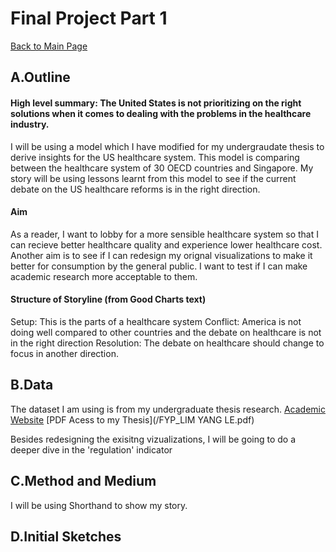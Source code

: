 # Final Project Part 1 
[Back to Main Page](https://yangle-l.github.io/Lim-Portfolio)

## A.Outline
#### High level summary: The United States is not prioritizing on the right solutions when it comes to dealing with the problems in the healthcare industry.
I will be using a model which I have modified for my undergraudate thesis to derive insights for the US healthcare system. This model is comparing between the healthcare system of 30 OECD countries and Singapore. My story will be using lessons learnt from this model to see if the current debate on the US healthcare reforms is in the right direction.

#### Aim
As a reader, I want to lobby for a more sensible healthcare system so that I can recieve better healthcare quality and experience lower healthcare cost.    
Another aim is to see if I can redesign my orignal visualizations to make it better for consumption by the general public. I want to test if I can make academic research more acceptable to them.  

#### Structure of Storyline (from Good Charts text)
Setup: This is the parts of a healthcare system 
Conflict: America is not doing well compared to other countries and the debate on healthcare is not in the right direction 
Resolution: The debate on healthcare should change to focus in another direction. 

## B.Data
The dataset I am using is from my undergraduate thesis research. 
[Academic Website](https://repository.ntu.edu.sg/handle/10356/76200)
[PDF Acess to my Thesis](/FYP_LIM YANG LE.pdf)

Besides redesigning the exisitng vizualizations, I will be going to do a deeper dive in the 'regulation' indicator  


## C.Method and Medium
I will be using Shorthand to show my story. 

## D.Initial Sketches



